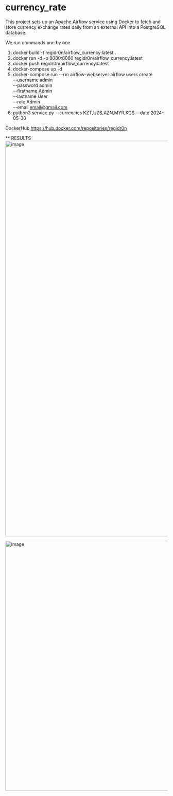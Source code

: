 # currency_rate
This project sets up an Apache Airflow service using Docker to fetch and store currency exchange rates daily from an external API into a PostgreSQL database. 

We run commands one by one

1. docker build -t regidr0n/airflow_currency:latest .
2. docker run -d -p 8080:8080 regidr0n/airflow_currency:latest
3. docker push regidr0n/airflow_currency:latest
4. docker-compose up -d
5. docker-compose run --rm airflow-webserver airflow users create \
  --username admin \
  --password admin \
  --firstname Admin \
  --lastname User \
  --role Admin \
  --email email@gmail.com
6. python3 service.py --currencies KZT,UZS,AZN,MYR,KGS --date 2024-05-30


DockerHub
https://hub.docker.com/repositories/regidr0n

** RESULTS
<img width="1230" alt="image" src="https://github.com/Izmailova-Aliya/currency_rate/assets/59693961/d53294ce-f83e-4058-8d61-ba2741b3571d">

<img width="777" alt="image" src="https://github.com/Izmailova-Aliya/currency_rate/assets/59693961/c0c33340-4b9b-417b-8996-a482e3bfdf7e">



